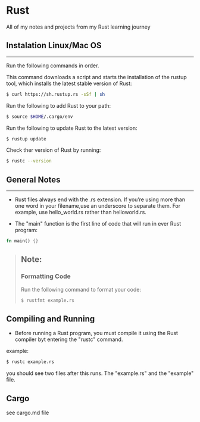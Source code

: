 # Rust

All of my notes and projects from my Rust learning journey

## Instalation Linux/Mac OS

---

Run the following commands in order.

This command downloads a script and starts the installation of the rustup tool, which installs the latest stable version of Rust:

```bash
$ curl https://sh.rustup.rs -sSf | sh
```

Run the following to add Rust to your path:

```bash
$ source $HOME/.cargo/env
```

Run the following to update Rust to the latest version:

```bash
$ rustup update
```

Check ther version of Rust by running:

```bash
$ rustc --version
```

## General Notes

---

- Rust files always end with the .rs extension. If you’re using more than one word in your filename,use an underscore to separate them. For example, use hello_world.rs rather than helloworld.rs.

- The "main" function is the first line of code that will run in ever Rust program:

```rust
fn main() {}
```

> ## Note:
>
> ### Formatting Code
>
> Run the following command to format your code:
>
> ```bash
> $ rustfmt example.rs
> ```

## Compiling and Running

- Before running a Rust program, you must compile it using the Rust compiler byt entering the "rustc" command.

example:

```bash
$ rustc example.rs
```

you should see two files after this runs. The "example.rs" and the "example" file.

## Cargo

see cargo.md file
